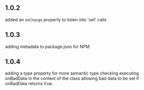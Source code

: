 ## 1.0.2

added an `onChange` property to listen into 'set' calls

## 1.0.3 

adding metadata to package.json for NPM

## 1.0.4

adding a type property for more semantic type checking
executing onBadData in the context of the class
allowing bad data to be set if onBadData returns true.
